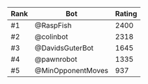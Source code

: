 Rank|Bot|Rating
---|---|---
#1|@RaspFish|2400
#2|@colinbot|2318
#3|@DavidsGuterBot|1645
#4|@pawnrobot|1335
#5|@MinOpponentMoves|937
